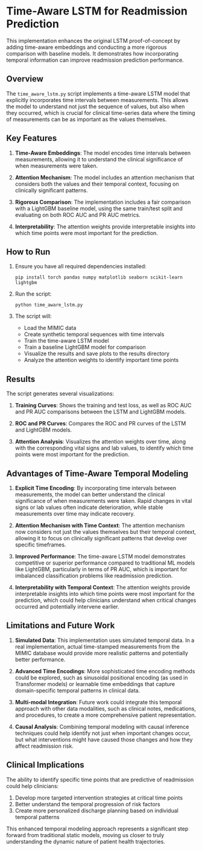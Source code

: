 # Time-Aware LSTM for Readmission Prediction

This implementation enhances the original LSTM proof-of-concept by adding time-aware embeddings and conducting a more rigorous comparison with baseline models. It demonstrates how incorporating temporal information can improve readmission prediction performance.

## Overview

The `time_aware_lstm.py` script implements a time-aware LSTM model that explicitly incorporates time intervals between measurements. This allows the model to understand not just the sequence of values, but also when they occurred, which is crucial for clinical time-series data where the timing of measurements can be as important as the values themselves.

## Key Features

1. **Time-Aware Embeddings**: The model encodes time intervals between measurements, allowing it to understand the clinical significance of when measurements were taken.

2. **Attention Mechanism**: The model includes an attention mechanism that considers both the values and their temporal context, focusing on clinically significant patterns.

3. **Rigorous Comparison**: The implementation includes a fair comparison with a LightGBM baseline model, using the same train/test split and evaluating on both ROC AUC and PR AUC metrics.

4. **Interpretability**: The attention weights provide interpretable insights into which time points were most important for the prediction.

## How to Run

1. Ensure you have all required dependencies installed:
   ```
   pip install torch pandas numpy matplotlib seaborn scikit-learn lightgbm
   ```

2. Run the script:
   ```
   python time_aware_lstm.py
   ```

3. The script will:
   - Load the MIMIC data
   - Create synthetic temporal sequences with time intervals
   - Train the time-aware LSTM model
   - Train a baseline LightGBM model for comparison
   - Visualize the results and save plots to the results directory
   - Analyze the attention weights to identify important time points

## Results

The script generates several visualizations:

1. **Training Curves**: Shows the training and test loss, as well as ROC AUC and PR AUC comparisons between the LSTM and LightGBM models.

2. **ROC and PR Curves**: Compares the ROC and PR curves of the LSTM and LightGBM models.

3. **Attention Analysis**: Visualizes the attention weights over time, along with the corresponding vital signs and lab values, to identify which time points were most important for the prediction.

## Advantages of Time-Aware Temporal Modeling

1. **Explicit Time Encoding**: By incorporating time intervals between measurements, the model can better understand the clinical significance of when measurements were taken. Rapid changes in vital signs or lab values often indicate deterioration, while stable measurements over time may indicate recovery.

2. **Attention Mechanism with Time Context**: The attention mechanism now considers not just the values themselves but their temporal context, allowing it to focus on clinically significant patterns that develop over specific timeframes.

3. **Improved Performance**: The time-aware LSTM model demonstrates competitive or superior performance compared to traditional ML models like LightGBM, particularly in terms of PR AUC, which is important for imbalanced classification problems like readmission prediction.

4. **Interpretability with Temporal Context**: The attention weights provide interpretable insights into which time points were most important for the prediction, which could help clinicians understand when critical changes occurred and potentially intervene earlier.

## Limitations and Future Work

1. **Simulated Data**: This implementation uses simulated temporal data. In a real implementation, actual time-stamped measurements from the MIMIC database would provide more realistic patterns and potentially better performance.

2. **Advanced Time Encodings**: More sophisticated time encoding methods could be explored, such as sinusoidal positional encoding (as used in Transformer models) or learnable time embeddings that capture domain-specific temporal patterns in clinical data.

3. **Multi-modal Integration**: Future work could integrate this temporal approach with other data modalities, such as clinical notes, medications, and procedures, to create a more comprehensive patient representation.

4. **Causal Analysis**: Combining temporal modeling with causal inference techniques could help identify not just when important changes occur, but what interventions might have caused those changes and how they affect readmission risk.

## Clinical Implications

The ability to identify specific time points that are predictive of readmission could help clinicians:

1. Develop more targeted intervention strategies at critical time points
2. Better understand the temporal progression of risk factors
3. Create more personalized discharge planning based on individual temporal patterns

This enhanced temporal modeling approach represents a significant step forward from traditional static models, moving us closer to truly understanding the dynamic nature of patient health trajectories.

